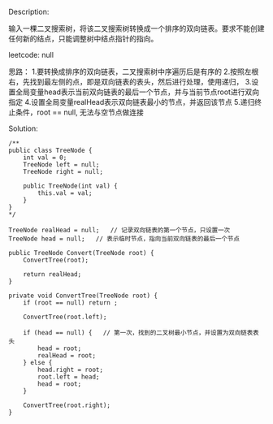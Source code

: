 Description:

输入一棵二叉搜索树，将该二叉搜索树转换成一个排序的双向链表。要求不能创建任何新的结点，只能调整树中结点指针的指向。

leetcode: null

思路： 
1.要转换成排序的双向链表，二叉搜索树中序遍历后是有序的
2.按照左根右，先找到最左侧的点，即是双向链表的表头，然后进行处理，使用递归，
3.设置全局变量head表示当前双向链表的最后一个节点，并与当前节点root进行双向指定
4.设置全局变量realHead表示双向链表最小的节点，并返回该节点
5.递归终止条件，root == null, 无法与空节点做连接

Solution:

```
/**
public class TreeNode {
    int val = 0;
    TreeNode left = null;
    TreeNode right = null;

    public TreeNode(int val) {
        this.val = val;
    }
}
*/

TreeNode realHead = null;   // 记录双向链表的第一个节点，只设置一次
TreeNode head = null;   // 表示临时节点，指向当前双向链表的最后一个节点

public TreeNode Convert(TreeNode root) {
    ConvertTree(root);

    return realHead;
}

private void ConvertTree(TreeNode root) {
    if (root == null) return ;

    ConvertTree(root.left);

    if (head == null) {   // 第一次，找到的二叉树最小节点，并设置为双向链表表头
        head = root;
        realHead = root;
    } else {
        head.right = root;
        root.left = head;
        head = root;
    }

    ConvertTree(root.right);
}
```